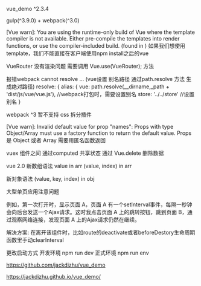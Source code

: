 
vue_demo ^2.3.4

gulp(^3.9.0) + webpack(^3.0)

[Vue warn]: You are using the runtime-only build of Vue where the template compiler is not available. Either pre-compile the templates into render functions, or use the compiler-included build.
    (found in <Root>)
如果我们想使用template，我们不能直接在客户端使用npm install之后的vue

VueRouter 没有渲染问题  需要调用 Vue.use(VueRouter); 方法

报错webpack cannot resolve ... (vue设置 别名路径 通过path.resolve 方法 生成绝对路径)
  resolve: {
      alias: {
          vue: path.resolve(__dirname,_path + 'dist/js/vue/vue.js'), //webpack打包时，需要设置别名
          store: '../../store' //设置别名
      }

webpack ^3 暂不支持 css 拆分插件

[Vue warn]: Invalid default value for prop "names": Props with type Object/Array must use a factory function to return the default value.
Props 是 Object 或者 Array 需要用匿名函数返回

vuex 组件之间 通过computed 共享状态
通过 Vue.delete 删除数据

vue 2.0
新数组语法 
value in arr 
(value, index) in arr

新对象语法 
(value, key, index) in obj

大型单页应用注意问题

  例如，第一次打开时，显示页面 A，页面 A 有一个setInterval事件，每隔一秒钟会向后台发送一个Ajax请求。这时我点击页面 A 上的跳转按钮，跳到页面 B，通过观察网络连接，发现页面 A 上的Ajax请求仍然在继续。

  解决方案: 在离开该组件时，比如route的deactivate或者beforeDestory生命周期函数里手动clearInterval

更改启动方式 开发环境 npm run dev  正式环境 npm run env

https://github.com/jackdizhu/vue_demo

https://jackdizhu.github.io/vue_demo/


